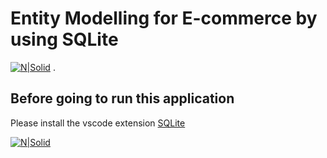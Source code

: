# Entity Modelling for E-commerce by using SQLite

[![N|Solid](https://res.cloudinary.com/dxnhvq8pl/image/upload/v1671056496/movie%20app%20mini%20project/image_vrkfsi.png)](https://sqlite.org/foreignkeys.html)
.

## Before going to run this application

Please install the vscode extension [SQLite](https://marketplace.visualstudio.com/items?itemName=alexcvzz.vscode-sqlite)

[![N|Solid](https://res.cloudinary.com/dxnhvq8pl/image/upload/v1671057280/movie%20app%20mini%20project/image_1_ek7i7p.png)]()
